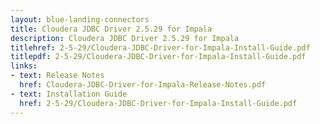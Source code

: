 ```yaml
---
layout: blue-landing-connectors
title: Cloudera JDBC Driver 2.5.29 for Impala
description: Cloudera JDBC Driver 2.5.29 for Impala
titlehref: 2-5-29/Cloudera-JDBC-Driver-for-Impala-Install-Guide.pdf
titlepdf: 2-5-29/Cloudera-JDBC-Driver-for-Impala-Install-Guide.pdf
links:
- text: Release Notes
  href: Cloudera-JDBC-Driver-for-Impala-Release-Notes.pdf
- text: Installation Guide
  href: 2-5-29/Cloudera-JDBC-Driver-for-Impala-Install-Guide.pdf
---
```

